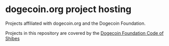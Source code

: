 # dogecoin.org project hosting

Projects affiliated with dogecoin.org and the Dogecoin Foundation.

Projects in this repository are covered by the [Dogecoin Foundation Code of Shibes](https://github.com/dogecoinfoundation/policy/blob/main/policy_02_conduct.md)
